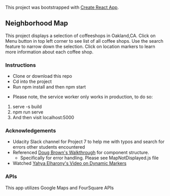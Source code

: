 This project was bootstrapped with [Create React App](https://github.com/facebook/create-react-app).

## Neighborhood Map

This project displays a selection of coffeeshops in Oakland,CA. Click on Menu button in top left corner to see list of all coffee shops. Use the search feature to narrow down the selection. Click on location markers to learn more information about each coffee shop.

### Instructions

- Clone or download this repo
- Cd into the project
- Run npm install and then npm start

* Please note, the service worker only works in production, to do so:
1. serve -s build
2. npm run serve
3. And then visit localhost:5000


### Acknowledgements
- Udacity Slack channel for Project 7 to help me with typos and search for errors other students encountered
- Referenced [Doug Brown's Walkthrough](https://www.youtube.com/watch?v=NVAVLCJwAAo&feature=youtu.be) for component structure.
  - Specifically for error handling. Please see MapNotDisplayed.js file
- Watched [Yahya Elharony's Video on Dynamic Markers](https://www.youtube.com/watch?v=nDJ00zO9X2U)

### APIs
This app utilizes Google Maps and FourSquare APIs
